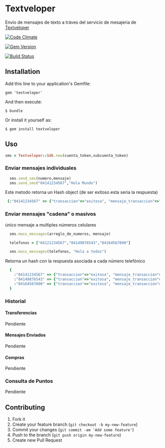 # Textveloper

Envío de mensajes de texto a tráves del servicio de mesajeria de [Textveloper](http://textveloper.com)

[![Code Climate](https://codeclimate.com/repos/523697cdc7f3a37543001042/badges/d8939168e4bd8e639d39/gpa.png)](https://codeclimate.com/repos/523697cdc7f3a37543001042/feed)

[![Gem Version](https://badge.fury.io/rb/textveloper.png)](http://badge.fury.io/rb/textveloper)

[![Build Status](https://travis-ci.org/GusGA/Textveloper.png?branch=master)](https://travis-ci.org/GusGA/Textveloper)

## Installation

Add this line to your application's Gemfile:

    gem 'textveloper'

And then execute:

    $ bundle

Or install it yourself as:

    $ gem install textveloper

## Uso

```ruby
sms = Textveloper::Sdk.new(cuenta_token,subcuenta_token)
```

### Enviar mensajes individuales

```ruby
  sms.send_sms(numero,mensaje)
  sms.send_sms("04141234567","Hola Mundo")
```

Este metodo retorna un Hash object (de ser exitoso esta seria la respuesta)
 
```ruby
 {:"04141234567" => {"transaccion"=>"exitosa", "mensaje_transaccion"=>"MENSAJE_ENVIADO"}}
```

### Enviar mensajes "cadena" o masivos
  único mensaje a multiples números celulares

```ruby
  sms.mass_messages(arreglo_de_numeros, mensaje)
```

```ruby
  telefonos = ["04121234567","04149876543","04164567890"]

  sms.mass_messages(telefonos, "Hola a todos") 
```

Retorna un hash con la respuesta asociada a cada número telefónico


```ruby
  {
    :"04141234567" => {"transaccion"=>"exitosa", "mensaje_transaccion"=>"MENSAJE_ENVIADO"},
    :"04149876543" => {"transaccion"=>"exitosa", "mensaje_transaccion"=>"MENSAJE_ENVIADO"},
    :"04164567890" => {"transaccion"=>"exitosa", "mensaje_transaccion"=>"MENSAJE_ENVIADO"}
  }
```

### Historial 

#### Transferencias
  Pendiente

#### Mensajes Enviados
  Pendiente

#### Compras
  Pendiente

### Consulta de Puntos
  Pendiente



## Contributing

1. Fork it
2. Create your feature branch (`git checkout -b my-new-feature`)
3. Commit your changes (`git commit -am 'Add some feature'`)
4. Push to the branch (`git push origin my-new-feature`)
5. Create new Pull Request

